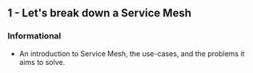 ## 1 - Let's break down a Service Mesh
### Informational
- An introduction to Service Mesh, the use-cases, and the problems it aims to solve.